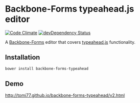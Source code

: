 # Backbone-Forms typeahead.js editor

[![Code Climate](https://codeclimate.com/github/tomi77/backbone-forms-typeahead/badges/gpa.svg)](https://codeclimate.com/github/tomi77/backbone-forms-typeahead)
[![devDependency Status](https://david-dm.org/tomi77/backbone-forms-typeahead/dev-status.svg)](https://david-dm.org/tomi77/backbone-forms-typeahead#info=devDependencies)

A [Backbone-Forms](https://github.com/powmedia/backbone-forms) editor that covers [typeahead.js](https://twitter.github.io/typeahead.js/) functionality.

## Installation

~~~bash
bower install backbone-forms-typeahead
~~~

## Demo

http://tomi77.github.io/backbone-forms-typeahead/v2.html
